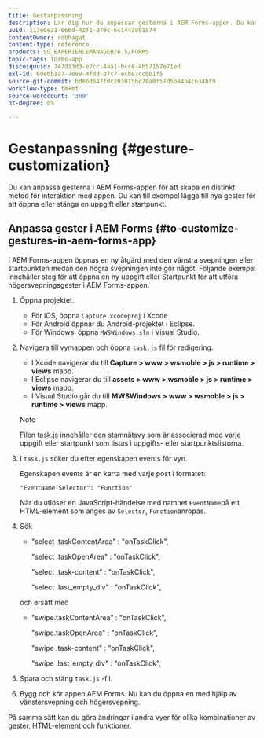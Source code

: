 ```yaml
---
title: Gestanpassning
description: Lär dig hur du anpassar gesterna i AEM Forms-appen. Du kan anpassa gesterna för att få en tydlig metod för interaktion med programmet.
uuid: 117e0e21-66bd-42f1-879c-6c1443991974
contentOwner: robhagat
content-type: reference
products: SG_EXPERIENCEMANAGER/6.5/FORMS
topic-tags: forms-app
discoiquuid: 747d13d3-e7cc-4aa1-bcc8-4b57157e71ed
exl-id: 6debb1a7-7889-4fdd-87c7-ecb87cc0b1f5
source-git-commit: bd86d647fdc203015bc70a0f57d5b94b4c634bf9
workflow-type: tm+mt
source-wordcount: '309'
ht-degree: 0%

---
```


# Gestanpassning {#gesture-customization}

Du kan anpassa gesterna i AEM Forms-appen för att skapa en distinkt metod för interaktion med appen. Du kan till exempel lägga till nya gester för att öppna eller stänga en uppgift eller startpunkt.

## Anpassa gester i AEM Forms {#to-customize-gestures-in-aem-forms-app}

I AEM Forms-appen öppnas en ny åtgärd med den vänstra svepningen eller startpunkten medan den högra svepningen inte gör något. Följande exempel innehåller steg för att öppna en ny uppgift eller Startpunkt för att utföra högersvepningsgester i AEM Forms-appen.

1. Öppna projektet.

   * För iOS, öppna `Capture.xcodeproj` i Xcode
   * För Android öppnar du Android-projektet i Eclipse.
   * För Windows: öppna `MWSWindows.sln` i Visual Studio.

1. Navigera till vymappen och öppna `task.js` fil för redigering.

   * I Xcode navigerar du till **Capture > www > wsmoble > js > runtime > views** mapp.
   * I Eclipse navigerar du till **assets > www > wsmoble > js > runtime > views** mapp.
   * I Visual Studio går du till **MWSWindows > www > wsmoble > js > runtime > views** mapp.

   >[!NOTE]
   >
   >Filen task.js innehåller den stamnätsvy som är associerad med varje uppgift eller startpunkt som listas i uppgifts- eller startpunktslistorna.

1. I `task.js` söker du efter egenskapen events för vyn.

   Egenskapen events är en karta med varje post i formatet:

   `"EventName Selector": "Function"`

   När du utlöser en JavaScript-händelse med namnet `EventName`på ett HTML-element som anges av `Selector`, `Function`anropas.

1. Sök

   * &quot;select .taskContentArea&quot; : &quot;onTaskClick&quot;,

     &quot;select .taskOpenArea&quot; : &quot;onTaskClick&quot;,

     &quot;select .task-content&quot; : &quot;onTaskClick&quot;,

     &quot;select .last_empty_div&quot; : &quot;onTaskClick&quot;,

   och ersätt med

   * &quot;swipe.taskContentArea&quot; : &quot;onTaskClick&quot;,

     &quot;swipe.taskOpenArea&quot; : &quot;onTaskClick&quot;,

     &quot;swipe .task-content&quot; : &quot;onTaskClick&quot;,

     &quot;swipe .last_empty_div&quot; : &quot;onTaskClick&quot;,

1. Spara och stäng `task.js` -fil.
1. Bygg och kör appen AEM Forms. Nu kan du öppna en med hjälp av vänstersvepning och högersvepning.

På samma sätt kan du göra ändringar i andra vyer för olika kombinationer av gester, HTML-element och funktioner.
